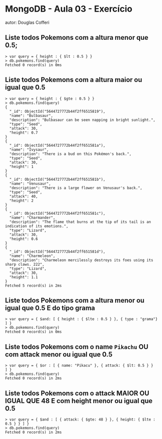 # MongoDB - Aula 03 - Exercício
autor: Douglas Cofferi

## Liste todos Pokemons com a altura **menor que** 0.5;
```
> var query = { height : { $lt : 0.5 } }
> db.pokemons.find(query)
Fetched 0 record(s) in 0ms
```

## Liste todos Pokemons com a altura **maior ou igual que** 0.5
```
> var query = { height : { $gte : 0.5 } }
> db.pokemons.find(query)
{
  "_id": ObjectId("5644727772b44f2ff6515819"),
  "name": "Bulbasaur",
  "description": "Bulbasaur can be seen napping in bright sunlight.",
  "type": "Seed",
  "attack": 30,
  "height": 0.7
}
{
  "_id": ObjectId("5644727772b44f2ff651581a"),
  "name": "Ivysaur",
  "description": "There is a bud on this Pokémon's back.",
  "type": "Seed",
  "attack": 30,
  "height": 1
}
{
  "_id": ObjectId("5644727772b44f2ff651581b"),
  "name": "Venusaur",
  "description": "There is a large flower on Venusaur's back.",
  "type": "Seed",
  "attack": 40,
  "height": 2
}
{
  "_id": ObjectId("5644727772b44f2ff651581c"),
  "name": "Charmander",
  "description": "The flame that burns at the tip of its tail is an indication of its emotions.",
  "type": "Lizard",
  "attack": 30,
  "height": 0.6
}
{
  "_id": ObjectId("5644727772b44f2ff651581d"),
  "name": "Charmeleon",
  "description": "Charmeleon mercilessly destroys its foes using its sharp claws. 222",
  "type": "Lizard",
  "attack": 30,
  "height": 1.1
}
Fetched 5 record(s) in 2ms
```


## Liste todos Pokemons com a altura **menor ou igual que** 0.5 **E** do tipo grama
```
> var query = { $and: [ { height : { $lte : 0.5 } }, { type : "grama"} ] }
> db.pokemons.find(query)
Fetched 0 record(s) in 0ms
```


## Liste todos Pokemons com o name `Pikachu` **OU** com attack **menor ou igual que** 0.5
```
> var query = { $or : [ { name: "Pikacu" }, { attack: { $lt: 0.5 } }  ] }
> db.pokemons.find(query)
Fetched 0 record(s) in 2ms
```


## Liste todos Pokemons com o attack **MAIOR OU IGUAL QUE** 48 **E** com  height **menor ou igual que** 0.5
```
> var query = { $and : [ { attack: { $gte: 48 } }, { height: { $lte : 0.5 } } ] }
> db.pokemons.find(query)
Fetched 0 record(s) in 2ms
```
